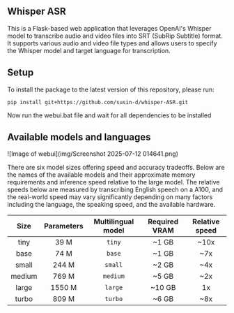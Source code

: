 ## Whisper ASR

This is a Flask-based web application that leverages OpenAI's Whisper model to transcribe audio and video files into SRT (SubRip Subtitle) format. It supports various audio and video file types and allows users to specify the Whisper model and target language for transcription.

## Setup
To install the package to the latest version of this repository, please run:

    pip install git+https://github.com/susin-d/whisper-ASR.git 

Now run the webui.bat file and wait for all dependencies to be installed 

## Available models and languages

![Image of webui](img/Screenshot 2025-07-12 014641.png)

There are six model sizes offering speed and accuracy tradeoffs.
Below are the names of the available models and their approximate memory requirements and inference speed relative to the large model.
The relative speeds below are measured by transcribing English speech on a A100, and the real-world speed may vary significantly depending on many factors including the language, the speaking speed, and the available hardware.

|  Size  | Parameters | Multilingual model | Required VRAM | Relative speed |
|:------:|:----------:|:------------------:|:-------------:|:--------------:|
|  tiny  |    39 M    |       `tiny`       |     ~1 GB     |      ~10x      |
|  base  |    74 M    |       `base`       |     ~1 GB     |      ~7x       |
| small  |   244 M    |      `small`       |     ~2 GB     |      ~4x       |
| medium |   769 M    |      `medium`      |     ~5 GB     |      ~2x       |
| large  |   1550 M   |      `large`       |    ~10 GB     |       1x       |
| turbo  |   809 M    |     `turbo`        |     ~6 GB     |      ~8x       |

